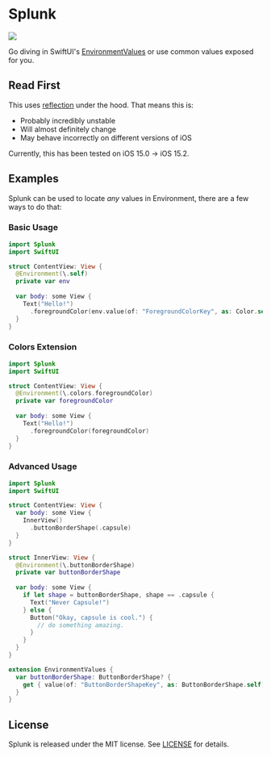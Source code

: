 # Splunk
[![](https://img.shields.io/badge/Swift_Package_Manager-compatible-ed702d.svg?style=flat)](https://github.com/apple/swift-package-manager)

Go diving in SwiftUI's [EnvironmentValues](https://developer.apple.com/documentation/swiftui/environmentvalues) or use common values exposed for you.

## Read First
This uses [reflection](https://developer.apple.com/documentation/swift/mirror) under the hood. That means this is:
- Probably incredibly unstable
- Will almost definitely change
- May behave incorrectly on different versions of iOS

Currently, this has been tested on iOS 15.0 -> iOS 15.2.

## Examples
Splunk can be used to locate *any* values in Environment, there are a few ways to do that:

### Basic Usage
```swift
import Splunk
import SwiftUI

struct ContentView: View {
  @Environment(\.self)
  private var env
  
  var body: some View {
    Text("Hello!")
      .foregroundColor(env.value(of: "ForegroundColorKey", as: Color.self))
  }
}
```

### Colors Extension
```swift
import Splunk
import SwiftUI

struct ContentView: View {
  @Environment(\.colors.foregroundColor)
  private var foregroundColor
  
  var body: some View {
    Text("Hello!")
      .foregroundColor(foregroundColor)
  }
}
```

### Advanced Usage
```swift
import Splunk
import SwiftUI

struct ContentView: View {
  var body: some View {
    InnerView()
      .buttonBorderShape(.capsule)
  }
}

struct InnerView: View {
  @Environment(\.buttonBorderShape)
  private var buttonBorderShape
  
  var body: some View {
    if let shape = buttonBorderShape, shape == .capsule {
      Text("Never Capsule!")
    } else {
      Button("Okay, capsule is cool.") {
        // do something amazing.
      }
    }
  }
}

extension EnvironmentValues {
  var buttonBorderShape: ButtonBorderShape? {
    get { value(of: "ButtonBorderShapeKey", as: ButtonBorderShape.self) }
  }
}

```

## License
Splunk is released under the MIT license. See [LICENSE](LICENSE.md) for details.
